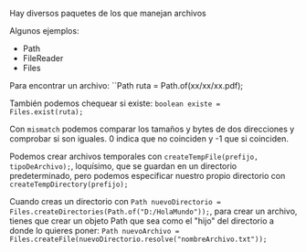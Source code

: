 
Hay diversos paquetes de los que manejan archivos

Algunos ejemplos:
- Path
- FileReader
- Files

Para encontrar un archivo: ``Path ruta = Path.of(xx/xx/xx.pdf);

También podemos chequear si existe: `boolean existe = Files.exist(ruta);`

Con `mismatch` podemos comparar los tamaños y bytes de dos direcciones y comprobar si son iguales. 0 indica que no coinciden y -1 que si coinciden.

Podemos crear archivos temporales con `createTempFile(prefijo, tipoDeArchivo);`, loquísimo, que se guardan en un directorio predeterminado, pero podemos especificar nuestro propio directorio con `createTempDirectory(prefijo);`

Cuando creas un directorio con `Path nuevoDirectorio = Files.createDirectories(Path.of("D:/HolaMundo"));`, para crear un archivo, tienes que crear un objeto Path que sea como el "hijo" del directorio a donde lo quieres poner: `Path nuevoArchivo = Files.createFile(nuevoDirectorio.resolve("nombreArchivo.txt"));`
